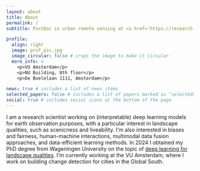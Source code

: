 ```yaml
---
layout: about
title: About
permalink: /
subtitle: PostDoc in urban remote sensing at <a href='https://research.vu.nl/en/persons/alex-levering'>VU Amsterdam</a>

profile:
  align: right
  image: prof_pic.jpg
  image_circular: false # crops the image to make it circular
  more_info: >
    <p>VU Amsterdam</p>
    <p>NU Building, 8th floor</p>
    <p>De Boelelaan 1111, Amsterdam</p>

news: true # includes a list of news items
selected_papers: false # includes a list of papers marked as "selected={true}"
social: true # includes social icons at the bottom of the page
---
```

I am a research scientist working on (interpretable) deep learning models for earth observation purposes, with a particular interest in landscape qualities, such as scenicness and liveability. I'm also interested in biases and fairness, human-machine interactions, multimodal data fusion approaches, and data-efficient learning methods. In 2024 I obtained my PhD degree from Wageningen University on the topic of [deep learning for landscape qualities](https://library.wur.nl/WebQuery/wurpubs/625396). I'm currently working at the VU Amsterdam, where I work on building change detection for cities in the Global South.

<!-- 
Write your biography here. Tell the world about yourself. Link to your favorite [subreddit](http://reddit.com). You can put a picture in, too. The code is already in, just name your picture `prof_pic.jpg` and put it in the `img/` folder.

Put your address / P.O. box / other info right below your picture. You can also disable any of these elements by editing `profile` property of the YAML header of your `_pages/about.md`. Edit `_bibliography/papers.bib` and Jekyll will render your [publications page](/al-folio/publications/) automatically.

Link to your social media connections, too. This theme is set up to use [Font Awesome icons](https://fontawesome.com/) and [Academicons](https://jpswalsh.github.io/academicons/), like the ones below. Add your Facebook, Twitter, LinkedIn, Google Scholar, or just disable all of them. -->
